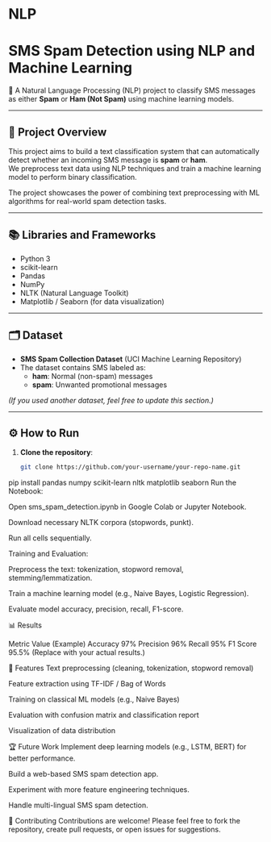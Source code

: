 # NLP
# SMS Spam Detection using NLP and Machine Learning

📩 A Natural Language Processing (NLP) project to classify SMS messages as either **Spam** or **Ham (Not Spam)** using machine learning models.

---

## 🚀 Project Overview

This project aims to build a text classification system that can automatically detect whether an incoming SMS message is **spam** or **ham**.  
We preprocess text data using NLP techniques and train a machine learning model to perform binary classification.

The project showcases the power of combining text preprocessing with ML algorithms for real-world spam detection tasks.

---

## 📚 Libraries and Frameworks

- Python 3
- scikit-learn
- Pandas
- NumPy
- NLTK (Natural Language Toolkit)
- Matplotlib / Seaborn (for data visualization)

---

## 🗂️ Dataset

- **SMS Spam Collection Dataset** (UCI Machine Learning Repository)
- The dataset contains SMS labeled as:
  - **ham**: Normal (non-spam) messages
  - **spam**: Unwanted promotional messages

*(If you used another dataset, feel free to update this section.)*

---

## ⚙️ How to Run

1. **Clone the repository**:
   ```bash
   git clone https://github.com/your-username/your-repo-name.git
pip install pandas numpy scikit-learn nltk matplotlib seaborn
Run the Notebook:

Open sms_spam_detection.ipynb in Google Colab or Jupyter Notebook.

Download necessary NLTK corpora (stopwords, punkt).

Run all cells sequentially.

Training and Evaluation:

Preprocess the text: tokenization, stopword removal, stemming/lemmatization.

Train a machine learning model (e.g., Naive Bayes, Logistic Regression).

Evaluate model accuracy, precision, recall, F1-score.

📊 Results

Metric	Value (Example)
Accuracy	97%
Precision	96%
Recall	95%
F1 Score	95.5%
(Replace with your actual results.)

🎯 Features
Text preprocessing (cleaning, tokenization, stopword removal)

Feature extraction using TF-IDF / Bag of Words

Training on classical ML models (e.g., Naive Bayes)

Evaluation with confusion matrix and classification report

Visualization of data distribution

🏆 Future Work
Implement deep learning models (e.g., LSTM, BERT) for better performance.

Build a web-based SMS spam detection app.

Experiment with more feature engineering techniques.

Handle multi-lingual SMS spam detection.

🤝 Contributing
Contributions are welcome!
Please feel free to fork the repository, create pull requests, or open issues for suggestions.

